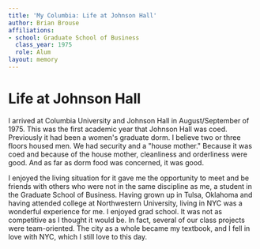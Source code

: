 ```yaml
---
title: 'My Columbia: Life at Johnson Hall'
author: Brian Brouse
affiliations:
- school: Graduate School of Business
  class_year: 1975
  role: Alum
layout: memory
---
```


# Life at Johnson Hall

I arrived at Columbia University and Johnson Hall in August/September of 1975.  This was the first academic year that Johnson Hall was coed. Previously it had been a women's graduate dorm.  I believe two or three floors housed men.  We had security and a "house mother."  Because it was coed and because of the house mother, cleanliness and orderliness were good.  And as far as dorm food was concerned, it was good.

I enjoyed the living situation for it gave me the opportunity to meet and be friends with others who were not in the same discipline as me, a student in the Graduate School of Business. Having grown up in Tulsa, Oklahoma and having attended college at Northwestern University, living in NYC was a wonderful experience for me.  I enjoyed grad school.  It was not as competitive as I thought it would be. In fact, several of our class projects were team-oriented.  The city as a whole became my textbook, and I fell in love with NYC, which I still love to this day.
